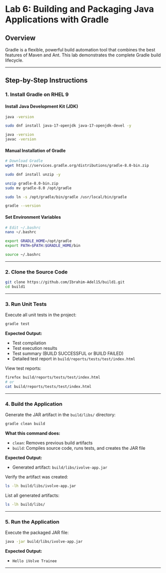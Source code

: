 # Lab 6: Building and Packaging Java Applications with Gradle

## Overview

Gradle is a flexible, powerful build automation tool that combines the best features of Maven and Ant. This lab demonstrates the complete Gradle build lifecycle.

---

## Step-by-Step Instructions

### 1. Install Gradle on RHEL 9

#### Install Java Development Kit (JDK)

```bash
java -version

sudo dnf install java-17-openjdk java-17-openjdk-devel -y

java -version
javac -version
```

#### Manual Installation of Gradle

```bash
# Download Gradle
wget https://services.gradle.org/distributions/gradle-8.0-bin.zip

sudo dnf install unzip -y

unzip gradle-8.0-bin.zip
sudo mv gradle-8.0 /opt/gradle

sudo ln -s /opt/gradle/bin/gradle /usr/local/bin/gradle

gradle --version
```

#### Set Environment Variables 

```bash
# Edit ~/.bashrc
nano ~/.bashrc

export GRADLE_HOME=/opt/gradle
export PATH=$PATH:$GRADLE_HOME/bin

source ~/.bashrc
```

---

### 2. Clone the Source Code

```bash
git clone https://github.com/Ibrahim-Adel15/build1.git
cd build1
```

---

### 3. Run Unit Tests

Execute all unit tests in the project:

```bash
gradle test
```

**Expected Output:**
- Test compilation
- Test execution results
- Test summary (BUILD SUCCESSFUL or BUILD FAILED)
- Detailed test report in `build/reports/tests/test/index.html`

View test reports:
```bash
firefox build/reports/tests/test/index.html
# or
cat build/reports/tests/test/index.html
```

---

### 4. Build the Application

Generate the JAR artifact in the `build/libs/` directory:

```bash
gradle clean build
```

**What this command does:**
- `clean`: Removes previous build artifacts
- `build`: Compiles source code, runs tests, and creates the JAR file

**Expected Output:**
- Generated artifact: `build/libs/ivolve-app.jar`

Verify the artifact was created:
```bash
ls -lh build/libs/ivolve-app.jar
```

List all generated artifacts:
```bash
ls -lh build/libs/
```

---

### 5. Run the Application

Execute the packaged JAR file:

```bash
java -jar build/libs/ivolve-app.jar
```

**Expected Output:**
- `Hello iVolve Trainee`
---

